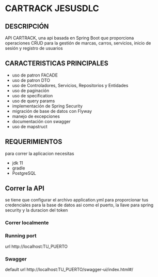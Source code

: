 # CARTRACK JESUSDLC

## DESCRIPCIÓN

API CARTRACK, una api basada en Spring Boot que proporciona operaciones CRUD para la gestión de marcas, carros, servicios, inicio de sesión y registro de usuarios

## CARACTERISTICAS PRINCIPALES

- uso de patron FACADE
- uso de patron DTO
- uso de Controladores, Servicios, Repositorios y Entidades
- uso de paginación
- uso de specification
- uso de query params
- implementación de Spring Security
- migración de base de datos con Flyway
- manejo de excepciones
- documentación con swagger
- uso de mapstruct

## REQUERIMIENTOS

para correr la aplicacion necesitas

- jdk 11
- gradle
- PostgreSQL

## Correr la API 

se tiene que configurar el archivo application.yml para proporcionar tus credenciales
para la base de datos asi como el puerto, la llave para spring security y la duracion del token

### Correr localmente

### Running port 

url http://localhost:TU_PUERTO

### Swagger

 default url http://localhost:TU_PUERTO/swagger-ui/index.html#/
